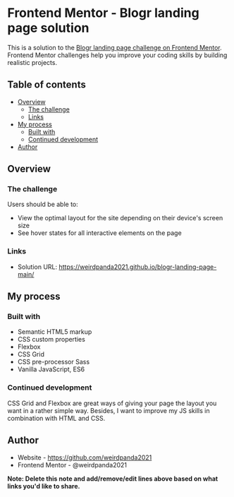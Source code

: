 # Frontend Mentor - Blogr landing page solution

This is a solution to the [Blogr landing page challenge on Frontend Mentor](https://www.frontendmentor.io/challenges/blogr-landing-page-EX2RLAApP). Frontend Mentor challenges help you improve your coding skills by building realistic projects. 

## Table of contents

- [Overview](#overview)
  - [The challenge](#the-challenge)
  - [Links](#links)
- [My process](#my-process)
  - [Built with](#built-with)
  - [Continued development](#continued-development)
- [Author](#author)


## Overview

### The challenge

Users should be able to:

- View the optimal layout for the site depending on their device's screen size
- See hover states for all interactive elements on the page

### Links

- Solution URL: https://weirdpanda2021.github.io/blogr-landing-page-main/

## My process

### Built with

- Semantic HTML5 markup
- CSS custom properties
- Flexbox
- CSS Grid
- CSS pre-processor Sass
- Vanilla JavaScript, ES6

### Continued development

CSS Grid and Flexbox are great ways of giving your page the layout you want in a rather simple way. Besides, I want to improve my JS skills in combination with HTML and CSS.

## Author

- Website - https://github.com/weirdpanda2021
- Frontend Mentor - @weirdpanda2021

**Note: Delete this note and add/remove/edit lines above based on what links you'd like to share.**
